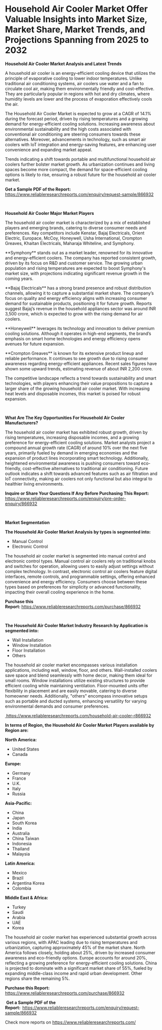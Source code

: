 <p><h1>Household Air Cooler Market Offer Valuable Insights into Market Size, Market Share, Market Trends, and Projections Spanning from 2025 to 2032</h1></p><p><strong>Household Air Cooler Market Analysis and Latest Trends</strong></p>
<p><p>A household air cooler is an energy-efficient cooling device that utilizes the principle of evaporative cooling to lower indoor temperatures. Unlike traditional air conditioning systems, air coolers use water and a fan to circulate cool air, making them environmentally friendly and cost-effective. They are particularly popular in regions with hot and dry climates, where humidity levels are lower and the process of evaporation effectively cools the air.</p><p>The Household Air Cooler Market is expected to grow at a CAGR of 14.1% during the forecast period, driven by rising temperatures and a growing demand for energy-efficient cooling solutions. Increasing awareness about environmental sustainability and the high costs associated with conventional air conditioning are steering consumers towards these alternatives. Moreover, advancements in technology, such as smart air coolers with IoT integration and energy-saving features, are enhancing user convenience and expanding market appeal.</p><p>Trends indicating a shift towards portable and multifunctional household air coolers further bolster market growth. As urbanization continues and living spaces become more compact, the demand for space-efficient cooling options is likely to rise, ensuring a robust future for the household air cooler market.</p></p>
<p><strong>Get a Sample PDF of the Report:&nbsp;</strong> <a href="https://www.reliableresearchreports.com/enquiry/request-sample/866932?utm_campaign=2187&utm_medium=2&utm_source=Github&utm_content=ia&utm_term=19022025&utm_id=household-air-cooler">https://www.reliableresearchreports.com/enquiry/request-sample/866932</a></p>
<p>&nbsp;</p>
<p><strong>Household Air Cooler Major Market Players</strong></p>
<p><p>The household air cooler market is characterized by a mix of established players and emerging brands, catering to diverse consumer needs and preferences. Key competitors include Kenstar, Bajaj Electricals, Orient Electric, Europace, McCoy, Honeywell, Usha International, Crompton Greaves, Khaitan Electricals, Maharaja Whiteline, and Symphony.</p><p>**Symphony** stands out as a market leader, renowned for its innovative and energy-efficient coolers. The company has reported consistent growth, driven by its focus on R&D and customer service. The growing urban population and rising temperatures are expected to boost Symphony's market size, with projections indicating significant revenue growth in the coming years.</p><p>**Bajaj Electricals** has a strong brand presence and robust distribution channels, allowing it to capture a substantial market share. The company’s focus on quality and energy efficiency aligns with increasing consumer demand for sustainable products, positioning it for future growth. Reports suggest Bajaj’s revenue in the household appliances sector was around INR 3,500 crore, which is expected to grow with the rising demand for air coolers.</p><p>**Honeywell** leverages its technology and innovation to deliver premium cooling solutions. Although it operates in high-end segments, the brand’s emphasis on smart home technologies and energy efficiency opens avenues for future expansion.</p><p>**Crompton Greaves** is known for its extensive product lineup and reliable performance. It continues to see growth due to rising consumer awareness regarding energy-efficient appliances. Recent sales figures have shown some upward trends, estimating revenue of about INR 2,200 crore.</p><p>The competitive landscape reflects a trend towards sustainability and smart technologies, with players enhancing their value propositions to capture a larger share of the growing household air cooler market. With increasing heat levels and disposable incomes, this market is poised for robust expansion.</p></p>
<p>&nbsp;</p>
<p><strong>What Are The Key Opportunities For Household Air Cooler Manufacturers?</strong></p>
<p><p>The household air cooler market has exhibited robust growth, driven by rising temperatures, increasing disposable incomes, and a growing preference for energy-efficient cooling solutions. Market analysts project a compound annual growth rate (CAGR) of around 10% over the next five years, primarily fueled by demand in emerging economies and the expansion of product lines incorporating smart technology. Additionally, heightened environmental awareness is pushing consumers toward eco-friendly, cost-effective alternatives to traditional air conditioning. Future outlook indicates a shift towards advanced features such as air filtration and IoT connectivity, making air coolers not only functional but also integral to healthier living environments.</p></p>
<p><strong>Inquire or Share Your Questions If Any Before Purchasing This Report:</strong> <a href="https://www.reliableresearchreports.com/enquiry/pre-order-enquiry/866932?utm_campaign=2187&utm_medium=2&utm_source=Github&utm_content=ia&utm_term=19022025&utm_id=household-air-cooler">https://www.reliableresearchreports.com/enquiry/pre-order-enquiry/866932</a></p>
<p>&nbsp;</p>
<p><strong>Market Segmentation</strong></p>
<p><strong>The Household Air Cooler Market Analysis by types is segmented into:</strong></p>
<p><ul><li>Manual Control</li><li>Electronic Control</li></ul></p>
<p><p>The household air cooler market is segmented into manual control and electronic control types. Manual control air coolers rely on traditional knobs and switches for operation, allowing users to easily adjust settings without complex technology. In contrast, electronic control air coolers feature digital interfaces, remote controls, and programmable settings, offering enhanced convenience and energy efficiency. Consumers choose between these types based on preferences for simplicity or advanced functionality, impacting their overall cooling experience in the home.</p></p>
<p><strong>Purchase this Report:&nbsp;</strong><a href="https://www.reliableresearchreports.com/purchase/866932?utm_campaign=2187&utm_medium=2&utm_source=Github&utm_content=ia&utm_term=19022025&utm_id=household-air-cooler">https://www.reliableresearchreports.com/purchase/866932</a></p>
<p>&nbsp;</p>
<p><strong>The Household Air Cooler Market Industry Research by Application is segmented into:</strong></p>
<p><ul><li>Wall Installation</li><li>Window Installation</li><li>Floor Installation</li><li>Others</li></ul></p>
<p><p>The household air cooler market encompasses various installation applications, including wall, window, floor, and others. Wall-installed coolers save space and blend seamlessly with home decor, making them ideal for small rooms. Window installations utilize existing structures to provide efficient cooling while maintaining ventilation. Floor-mounted units offer flexibility in placement and are easily movable, catering to diverse homeowner needs. Additionally, "others" encompass innovative setups such as portable and ducted systems, enhancing versatility for varying environmental demands and consumer preferences.</p></p>
<p><a href="https://www.reliableresearchreports.com/household-air-cooler-r866932?utm_campaign=2187&utm_medium=2&utm_source=Github&utm_content=ia&utm_term=19022025&utm_id=household-air-cooler">&nbsp;https://www.reliableresearchreports.com/household-air-cooler-r866932</a></p>
<p><strong>In terms of Region, the Household Air Cooler Market Players available by Region are:</strong></p>
<p>
    <p> <strong> North America: </strong>
        <ul>
            <li>United States</li>
            <li>Canada</li>
        </ul>
        </p> 
    <p> <strong> Europe: </strong>
        <ul>
            <li>Germany</li>
            <li>France</li>
            <li>U.K.</li>
            <li>Italy</li>
            <li>Russia</li>
        </ul>
        </p> 
    <p> <strong> Asia-Pacific: </strong>
        <ul>
            <li>China</li>
            <li>Japan</li>
            <li>South Korea</li>
            <li>India</li>
            <li>Australia</li>
            <li>China Taiwan</li>
            <li>Indonesia</li>
            <li>Thailand</li>
            <li>Malaysia</li>
        </ul>
        </p> 
    <p> <strong> Latin America: </strong>
        <ul>
            <li>Mexico</li>
            <li>Brazil</li>
            <li>Argentina Korea</li>
            <li>Colombia</li>
        </ul>
        </p> 
    <p> <strong> Middle East & Africa: </strong>
        <ul>
            <li>Turkey</li>
            <li>Saudi</li>
            <li>Arabia</li>
            <li>UAE</li>
            <li>Korea</li>
        </ul>
    </p>
    </p>
<p><p>The household air cooler market has experienced substantial growth across various regions, with APAC leading due to rising temperatures and urbanization, capturing approximately 45% of the market share. North America follows closely, holding about 25%, driven by increased consumer awareness and eco-friendly options. Europe accounts for around 20%, reflecting a growing preference for energy-efficient cooling solutions. China is projected to dominate with a significant market share of 55%, fueled by expanding middle-class income and rapid urban development. Other regions share the remaining 5%.</p></p>
<p><strong>Purchase this Report: </strong><a href="https://www.reliableresearchreports.com/purchase/866932?utm_campaign=2187&utm_medium=2&utm_source=Github&utm_content=ia&utm_term=19022025&utm_id=household-air-cooler">https://www.reliableresearchreports.com/purchase/866932</a></p>
<p>&nbsp;<strong>Get a Sample PDF of the Report:&nbsp;&nbsp;</strong><a href="https://www.reliableresearchreports.com/enquiry/request-sample/866932?utm_campaign=2187&utm_medium=2&utm_source=Github&utm_content=ia&utm_term=19022025&utm_id=household-air-cooler">https://www.reliableresearchreports.com/enquiry/request-sample/866932</a></p>
<p><strong></strong></p>
<p>Check more reports on <a href="https://www.reliableresearchreports.com/?utm_campaign=2187&utm_medium=2&utm_source=Github&utm_content=ia&utm_term=19022025&utm_id=household-air-cooler">https://www.reliableresearchreports.com/</a></p>